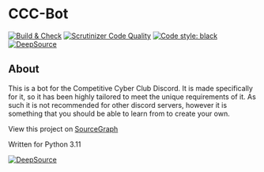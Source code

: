 <!-- markdownlint-disable MD001 -->

# CCC-Bot

[![Build & Check](https://github.com/Competitive-Cyber-Clubs/Discord-Bot/actions/workflows/python.yml/badge.svg)](https://github.com/Competitive-Cyber-Clubs/Discord-Bot/actions/workflows/python.yml)
[![Scrutinizer Code Quality](https://scrutinizer-ci.com/g/Competitive-Cyber-Clubs/Discord-Bot/badges/quality-score.png?b=master)](https://scrutinizer-ci.com/g/Competitive-Cyber-Clubs/Discord-Bot/?branch=master) [![Code style: black](https://img.shields.io/badge/code%20style-black-000000.svg)](https://github.com/psf/black)
[![DeepSource](https://deepsource.io/gh/Competitive-Cyber-Clubs/Discord-Bot.svg/?label=active+issues&show_trend=true)](https://deepsource.io/gh/Competitive-Cyber-Clubs/Discord-Bot/?ref=repository-badge)

## About

This is a bot for the Competitive Cyber Club Discord. It is made specifically for it, so it has
    been highly tailored to meet the unique requirements of it.
As such it is not recommended for other discord servers, however it is
    something that you should be able to learn from to create your own.

View this project on [SourceGraph](https://sourcegraph.com/github.com/Competitive-Cyber-Clubs/Discord-Bot)

Written for Python 3.11
<!---
## Adding

### To join

Please visit this [link](https://discordapp.com/api/oauth2/authorize?client_id=643200662045458444&permissions=268978336&scope=bot)
--->
[![DeepSource](https://static.deepsource.io/deepsource-badge-light-mini.svg)](https://deepsource.io/gh/Competitive-Cyber-Clubs/Discord-Bot/?ref=repository-badge)
